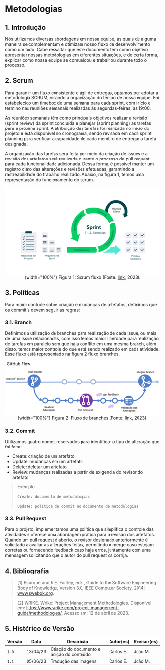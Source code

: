 # Metodologias

## 1. Introdução

Nós utilizamos diversas abordagens em nossa equipe, as quais de alguma maneira se complementam e otimizam nosso fluxo de desenvolvimento como um todo. Cabe ressaltar que este documento tem como objetivo apresentar nossas metodologias em diferentes situações, e de certa forma, explicar como nossa equipe se comunicou e trabalhou durante todo o processo.

## 2. Scrum

Para garantir um fluxo consistente e ágil de entregas, optamos por adotar a metodologia SCRUM, visando a organização do tempo de nossa equipe. Foi estabelecido um timebox de uma semana para cada sprint, com início e término nas reuniões semanais realizadas às segundas-feiras, às 19:00.

As reuniões semanais têm como principais objetivos realizar a revisão (sprint review) da sprint concluída e planejar (sprint planning) as tarefas para a próxima sprint. A atribuição das tarefas foi realizada no início do projeto e está disponível no cronograma, sendo revisada em cada sprint planning para verificar a capacidade de cada membro de entregar a tarefa designada.

A organização das tarefas será feita por meio da criação de issues e a revisão dos artefatos será realizada durante o processo de pull request para cada funcionalidade adicionada. Dessa forma, é possível manter um registro claro das alterações e revisões efetuadas, garantindo a rastreabilidade do trabalho realizado. Abaixo, na figura 1, temos uma representação do funcionamento do scrum.

<center>

![Fluxo scrum](../assets/metodologia/cycle-scrum.png){width="100%"}
Figura 1: Scrum fluxo (Fonte: [link](https://www.wrike.com/project-management-guide/methodologies/), 2023).

</center>

## 3. Políticas

Para maior controle sobre criação e mudanças de artefatos, definimos que os commit's devem seguir as regras:

### 3.1. Branch

Definimos a utilização de branches para realização de cada issue, ou mais de uma issue relacionadas, com isso temos maior liberdade para realização de tarefas em paralelo sem que haja conflito em uma mesma branch, além disso, temos maior controle do que está sendo realizado em cada atividade. Esse fluxo está representado na figura 2 fluxo branches.

<center>

![Fluxo branches](../assets/metodologia/github-flow.png){width="100%"}
Figura 2: Fluxo de branches (Fonte: [link](https://build5nines.com/introduction-to-git-version-control-workflow/), 2023).

</center>

### 3.2. Commit

Utilizamos quatro nomes reservados para identificar o tipo de alteração que foi feita:

-   Create: criação de um artefato
-   Update: mudanças em um artefato
-   Delete: deletar um artefato
-   Review: mudanças realizadas a partir de exigencia do revisor do artefato

> Exemplo
>
> `Create: documento de metodologias`
>
> `Update: política de commit no documento de metodologias`

### 3.3. Pull Request

Para o projeto, implementamos uma política que simplifica o controle das atividades e oferece uma abordagem prática para a revisão dos artefatos. Quando um pull request é aberto, o revisor designado anteriormente é solicitado a avaliar as alterações feitas, permitindo o merge caso estejam corretas ou fornecendo feedback caso haja erros, juntamente com uma mensagem solicitando que o autor do pull request os corrija.

## 4. Bibliografia

> [1] Bourque and R.E. Fairley, eds., Guide to the Software Engineering Body of Knowledge, Version 3.0, IEEE Computer Society, 2014; www.swebok.org.

> [2] WRIKE. Wrike: Project Management Methodologies. Disponível em: <https://www.wrike.com/project-management-guide/methodologies/>. Acesso em: 12 de abril de 2023.

## 5. Histórico de Versão

| Versão | Data     | Descrição                                 | Autor(es)      | Revisor(es)  |
| ------ | -------- | ----------------------------------------- | -------------- | ------------ |
| `1.0`  | 13/04/23 | Criação do documento e adição do conteúdo | Carlos E. | João M. |
| `1.1`  | 05/06/23 | Tradução das imagens | Carlos E. | João M. |